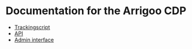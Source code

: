 # Documentation for the Arrigoo CDP

* [Trackingscript](docs/trackingscript.md)
* [API](docs/api.md)
* [Admin interface](docs/admin_interface.md)
